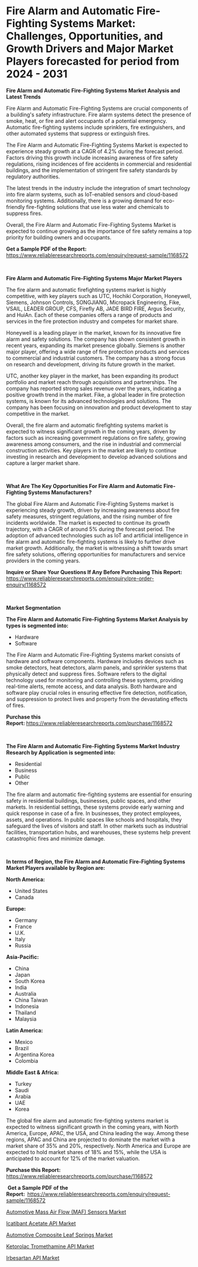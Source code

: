 <p><h1>Fire Alarm and Automatic Fire-Fighting Systems Market: Challenges, Opportunities, and Growth Drivers and Major Market Players forecasted for period from 2024 - 2031</h1></p><p><strong>Fire Alarm and Automatic Fire-Fighting Systems Market Analysis and Latest Trends</strong></p>
<p><p>Fire Alarm and Automatic Fire-Fighting Systems are crucial components of a building's safety infrastructure. Fire alarm systems detect the presence of smoke, heat, or fire and alert occupants of a potential emergency. Automatic fire-fighting systems include sprinklers, fire extinguishers, and other automated systems that suppress or extinguish fires.</p><p>The Fire Alarm and Automatic Fire-Fighting Systems Market is expected to experience steady growth at a CAGR of 4.2% during the forecast period. Factors driving this growth include increasing awareness of fire safety regulations, rising incidences of fire accidents in commercial and residential buildings, and the implementation of stringent fire safety standards by regulatory authorities.</p><p>The latest trends in the industry include the integration of smart technology into fire alarm systems, such as IoT-enabled sensors and cloud-based monitoring systems. Additionally, there is a growing demand for eco-friendly fire-fighting solutions that use less water and chemicals to suppress fires.</p><p>Overall, the Fire Alarm and Automatic Fire-Fighting Systems Market is expected to continue growing as the importance of fire safety remains a top priority for building owners and occupants.</p></p>
<p><strong>Get a Sample PDF of the Report:&nbsp;</strong> <a href="https://www.reliableresearchreports.com/enquiry/request-sample/1168572">https://www.reliableresearchreports.com/enquiry/request-sample/1168572</a></p>
<p>&nbsp;</p>
<p><strong>Fire Alarm and Automatic Fire-Fighting Systems Major Market Players</strong></p>
<p><p>The fire alarm and automatic firefighting systems market is highly competitive, with key players such as UTC, Hochiki Corporation, Honeywell, Siemens, Johnson Controls, SONGJIANG, Micropack Engineering, Fike, VSAIL, LEADER GROUP, CFS, Firefly AB, JADE BIRD FIRE, Argus Security, and HuiAn. Each of these companies offers a range of products and services in the fire protection industry and competes for market share.</p><p>Honeywell is a leading player in the market, known for its innovative fire alarm and safety solutions. The company has shown consistent growth in recent years, expanding its market presence globally. Siemens is another major player, offering a wide range of fire protection products and services to commercial and industrial customers. The company has a strong focus on research and development, driving its future growth in the market.</p><p>UTC, another key player in the market, has been expanding its product portfolio and market reach through acquisitions and partnerships. The company has reported strong sales revenue over the years, indicating a positive growth trend in the market. Fike, a global leader in fire protection systems, is known for its advanced technologies and solutions. The company has been focusing on innovation and product development to stay competitive in the market.</p><p>Overall, the fire alarm and automatic firefighting systems market is expected to witness significant growth in the coming years, driven by factors such as increasing government regulations on fire safety, growing awareness among consumers, and the rise in industrial and commercial construction activities. Key players in the market are likely to continue investing in research and development to develop advanced solutions and capture a larger market share.</p></p>
<p>&nbsp;</p>
<p><strong>What Are The Key Opportunities For Fire Alarm and Automatic Fire-Fighting Systems Manufacturers?</strong></p>
<p><p>The global Fire Alarm and Automatic Fire-Fighting Systems market is experiencing steady growth, driven by increasing awareness about fire safety measures, stringent regulations, and the rising number of fire incidents worldwide. The market is expected to continue its growth trajectory, with a CAGR of around 5% during the forecast period. The adoption of advanced technologies such as IoT and artificial intelligence in fire alarm and automatic fire-fighting systems is likely to further drive market growth. Additionally, the market is witnessing a shift towards smart fire safety solutions, offering opportunities for manufacturers and service providers in the coming years.</p></p>
<p><strong>Inquire or Share Your Questions If Any Before Purchasing This Report:</strong> <a href="https://www.reliableresearchreports.com/enquiry/pre-order-enquiry/1168572">https://www.reliableresearchreports.com/enquiry/pre-order-enquiry/1168572</a></p>
<p>&nbsp;</p>
<p><strong>Market Segmentation</strong></p>
<p><strong>The Fire Alarm and Automatic Fire-Fighting Systems Market Analysis by types is segmented into:</strong></p>
<p><ul><li>Hardware</li><li>Software</li></ul></p>
<p><p>The Fire Alarm and Automatic Fire-Fighting Systems market consists of hardware and software components. Hardware includes devices such as smoke detectors, heat detectors, alarm panels, and sprinkler systems that physically detect and suppress fires. Software refers to the digital technology used for monitoring and controlling these systems, providing real-time alerts, remote access, and data analysis. Both hardware and software play crucial roles in ensuring effective fire detection, notification, and suppression to protect lives and property from the devastating effects of fires.</p></p>
<p><strong>Purchase this Report:&nbsp;</strong><a href="https://www.reliableresearchreports.com/purchase/1168572">https://www.reliableresearchreports.com/purchase/1168572</a></p>
<p>&nbsp;</p>
<p><strong>The Fire Alarm and Automatic Fire-Fighting Systems Market Industry Research by Application is segmented into:</strong></p>
<p><ul><li>Residential</li><li>Business</li><li>Public</li><li>Other</li></ul></p>
<p><p>The fire alarm and automatic fire-fighting systems are essential for ensuring safety in residential buildings, businesses, public spaces, and other markets. In residential settings, these systems provide early warning and quick response in case of a fire. In businesses, they protect employees, assets, and operations. In public spaces like schools and hospitals, they safeguard the lives of visitors and staff. In other markets such as industrial facilities, transportation hubs, and warehouses, these systems help prevent catastrophic fires and minimize damage.</p></p>
<p>&nbsp;</p>
<p><strong>In terms of Region, the Fire Alarm and Automatic Fire-Fighting Systems Market Players available by Region are:</strong></p>
<p>
    <p> <strong> North America: </strong>
        <ul>
            <li>United States</li>
            <li>Canada</li>
        </ul>
        </p> 
    <p> <strong> Europe: </strong>
        <ul>
            <li>Germany</li>
            <li>France</li>
            <li>U.K.</li>
            <li>Italy</li>
            <li>Russia</li>
        </ul>
        </p> 
    <p> <strong> Asia-Pacific: </strong>
        <ul>
            <li>China</li>
            <li>Japan</li>
            <li>South Korea</li>
            <li>India</li>
            <li>Australia</li>
            <li>China Taiwan</li>
            <li>Indonesia</li>
            <li>Thailand</li>
            <li>Malaysia</li>
        </ul>
        </p> 
    <p> <strong> Latin America: </strong>
        <ul>
            <li>Mexico</li>
            <li>Brazil</li>
            <li>Argentina Korea</li>
            <li>Colombia</li>
        </ul>
        </p> 
    <p> <strong> Middle East & Africa: </strong>
        <ul>
            <li>Turkey</li>
            <li>Saudi</li>
            <li>Arabia</li>
            <li>UAE</li>
            <li>Korea</li>
        </ul>
    </p>
    </p>
<p><p>The global fire alarm and automatic fire-fighting systems market is expected to witness significant growth in the coming years, with North America, Europe, APAC, the USA, and China leading the way. Among these regions, APAC and China are projected to dominate the market with a market share of 35% and 20%, respectively. North America and Europe are expected to hold market shares of 18% and 15%, while the USA is anticipated to account for 12% of the market valuation.</p></p>
<p><strong>Purchase this Report: </strong><a href="https://www.reliableresearchreports.com/purchase/1168572">https://www.reliableresearchreports.com/purchase/1168572</a></p>
<p>&nbsp;<strong>Get a Sample PDF of the Report:&nbsp;&nbsp;</strong><a href="https://www.reliableresearchreports.com/enquiry/request-sample/1168572">https://www.reliableresearchreports.com/enquiry/request-sample/1168572</a></p>
<p><strong></strong></p>
<p><p><a href="https://view.publitas.com/reportprime-1/automotive-mass-air-flow-maf-sensors-market-research-report-provides-thorough-industry-overview-which-offers-an-in-depth-analysis-of-product-trends-and-new-market-divisions/">Automotive Mass Air Flow (MAF) Sensors Market</a></p><p><a href="https://confirmed-shield-e13.notion.site/Icatibant-Acetate-API-Market-Size-Global-Industry-Overview-Market-Segmentation-and-Forecast-2024--ab45ca47e2d1457f9a47ebcae39b04c2">Icatibant Acetate API Market</a></p><p><a href="https://view.publitas.com/reportprime-1/automotive-composite-leaf-springs-market-research-report-unlocks-analysis-on-the-market-financial-status-market-size-and-market-revenue-upto-2031/">Automotive Composite Leaf Springs Market</a></p><p><a href="https://funky-papaya-cf4.notion.site/Ketorolac-Tromethamine-API-Market-Size-and-Growth-Market-Segmentation-Regional-and-Country-Breakdo-a96ae975a9b04fb2a1422c44737c14ae">Ketorolac Tromethamine API Market</a></p><p><a href="https://sore-arch-6db.notion.site/Irbesartan-API-Market-Provides-Detailed-Segmentation-of-this-Market-based-on-Type-Application-and--e98f4561c02d433c95545c35cbdf528c">Irbesartan API Market</a></p></p>
